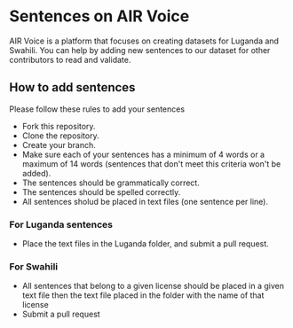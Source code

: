 # Sentences on AIR Voice
AIR Voice is a platform that focuses on creating datasets for Luganda and Swahili. You can help by adding new sentences to our dataset for other contributors to read and validate.
## How to add sentences
Please follow these rules to add your sentences
- Fork this repository.
- Clone the repository.
- Create your branch.
- Make sure each of your sentences has a minimum of 4 words or a maximum of 14 words (sentences that don't meet this criteria won't be added).
- The sentences should be grammatically correct.
- The sentences should be spelled correctly.
- All sentences sholud be placed in text files (one sentence per line).
### For Luganda sentences
- Place the text files in the Luganda folder, and submit a pull request.
### For Swahili
- All sentences that belong to a given license should be placed in a given text file then the text file placed in the folder with the name of that license
- Submit a pull request
